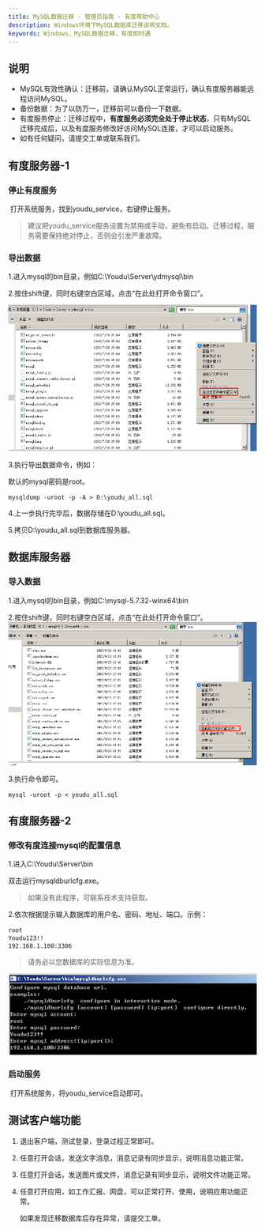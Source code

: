 ```yaml
---
title: MySQL数据迁移 - 管理员指南 - 有度帮助中心
description: Windows环境下MySQL数据库迁移说明文档。
keywords: Windows，MySQL数据迁移，有度即时通
---
```


## 说明

- MySQL有效性确认：迁移前，请确认MySQL正常运行，确认有度服务器能远程访问MySQL。
- 备份数据：为了以防万一，迁移前可以备份一下数据。
- 有度服务停止：迁移过程中，**有度服务必须完全处于停止状态**，只有MySQL迁移完成后，以及有度服务修改好访问MySQL连接，才可以启动服务。
- 如有任何疑问，请提交工单或联系我们。

## 有度服务器-1

### 停止有度服务

​		打开系统服务，找到youdu_service，右键停止服务。

> 建议把youdu_service服务设置为禁用或手动，避免有启动。迁移过程，服务需要保持绝对停止，否则会引发严重故障。

### 导出数据

1.进入mysql的bin目录，例如C:\Youdu\Server\ydmysql\bin

2.按住shift键，同时右键空白区域，点击“在此处打开命令窗口”。

![image-20201119205425922](res/a01_00010/image-20201119205425922.png)

3.执行导出数据命令，例如：

默认的mysql密码是root。

```
mysqldump -uroot -p -A > D:\youdu_all.sql
```

4.上一步执行完毕后，数据存储在D:\youdu_all.sql。

5.拷贝D:\youdu_all.sql到数据库服务器。

## 数据库服务器

### 导入数据

1.进入mysql的bin目录，例如C:\mysql-5.7.32-winx64\bin

2.按住shift键，同时右键空白区域，点击“在此处打开命令窗口”。
![image-20201118144411189](res/a01_00010/image-20201118144411189.png)

3.执行命令即可。

```
mysql -uroot -p < youdu_all.sql
```

## 有度服务器-2

### 修改有度连接mysql的配置信息

1.进入C:\Youdu\Server\bin

双击运行mysqldburlcfg.exe。

> 如果没有此程序，可联系技术支持获取。

2.依次根据提示输入数据库的用户名、密码、地址、端口。示例：

```
root
Youdu123!!
192.168.1.100:3306
```

> 请务必以您数据库的实际信息为准。

![image-20201119213955156](res/a01_00010/image-20201119213955156.png)



### 启动服务

​		打开系统服务，将youdu_service启动即可。

## 测试客户端功能

1. 退出客户端，测试登录，登录过程正常即可。

2. 任意打开会话，发送文字消息，消息记录有同步显示，说明消息功能正常。

3. 任意打开会话，发送图片或文件，消息记录有同步显示，说明文件功能正常。

4. 任意打开应用，如工作汇报、网盘，可以正常打开、使用，说明应用功能正常。

   如果发现迁移数据库后存在异常，请提交工单。

